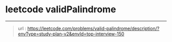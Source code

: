 # leetcode validPalindrome
---
> url : https://leetcode.com/problems/valid-palindrome/description/?envType=study-plan-v2&envId=top-interview-150
